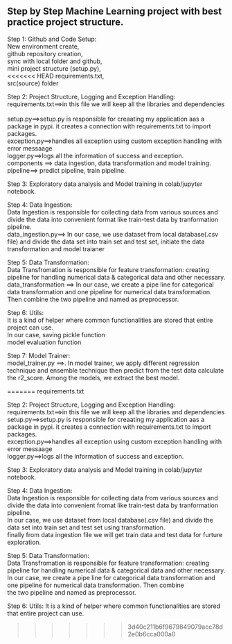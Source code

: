 ## Step by Step Machine Learning project with best practice project structure.

Step 1: Github and Code Setup:<br>
New environment create,<br>
github repository creation,<br>
sync with local folder and github, <br>
mini project structure (setup.py),<br>
<<<<<<< HEAD
requirements.txt,<br>
src(source) folder


Step 2: Project Structure, Logging and Exception Handling:<br>
requirements.txt==>in this file we will keep all the libraries and dependencies<br><br>
setup.py==>setup.py is responsible for creaating my application aas a package in pypi. it creates a connection with requirements.txt to import packages.<br>
exception.py==>handles all exception using custom exception handling with error messaage<br>
logger.py==>logs all the information of success and exception.<br>
components ==> data ingestion, data transformation and model training.
pipeline==> predict pipeline, train pipeline.


Step 3: Exploratory data analysis and Model training in colab/jupyter notebook.<br>

Step 4: Data Ingestion:<br>
Data Ingestion is responsible for collecting data from various sources and divide the data into convenient format like train-test data by tranformation pipeline.<br>
data_ingestion.py==> In our case, we use dataset from local database(.csv file) and divide the data set into train set and test set, initiate the data transformation and model traianer <br>

Step 5: Data Transformation:<br>
Data Transfromation is responsible for feature transformation: creating pipeline for handling numerical data & categorical data and other necessary.<br>
data_transformation ==> In our case, we create a pipe line for categorical data transformation and one pipeline for numerical data transformation. Then combine the two pipeline and named as preprocessor. <br>

Step 6: Utils:<br>
It is a kind of helper where common functionalities are stored that entire project can use.<br>
In our case, saving pickle function <br>
model evaluation function <br>


Step 7: Model Trainer:<br>
model_trainer.py ==>. In model trainer, we apply different regression technique and ensemble technique then predict from the test data calculate the r2_score. Among the models, we extract the best model.<br>



=======
requirements.txt<br>

Step 2: Project Structure, Logging and Exception Handling:<br>
requirements.txt==>in this file we will keep all the libraries and dependencies<br>
setup.py==>setup.py is responsible for creaating my application aas a package in pypi. it creates a connection with requirements.txt to import packages.<br>
exception.py==>handles all exception using custom exception handling with error messaage<br>
logger.py==>logs all the information of success and exception.<br>

Step 3: Exploratory data analysis and Model training in colab/jupyter notebook.<br>

Step 4: Data Ingestion:<br>
Data Ingestion is responsible for collecting data from various sources and divide the data into convenient fromat like train-test data by tranformation pipeline.<br>
In our case, we use dataset from local database(.csv file) and divide the data set into train set and test set using transformation. <br>finally from data ingestion file we will get train data and test data for furture exploration.<br>

Step 5: Data Transformation:<br>
Data Transfromation is responsible for feature transformation: creating pipeline for handling numerical data & categorical data and other necessary.<br>
In our case, we create a pipe line for categorical data transformation and one pipeline for numerical data transformation. Then combine <br>the two pipeline and named as preprocessor. <br>

Step 6: Utils:
It is a kind of helper where common functionalities are stored that entire project can use.<br>
>>>>>>> 3d40c211b6f9679849079acc78d2e0b6cca000a0












